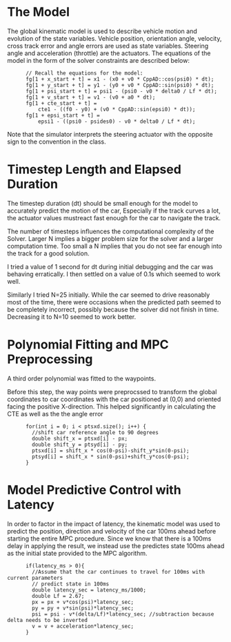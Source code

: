 # The Model
The global kinematic model is used to describe vehicle motion and evolution of the state variables. 
Vehicle position, orientation angle, velocity, cross track error and angle errors are used as state variables. 
Steering angle and acceleration (throttle) are the actuators.
The equations of the model in the form of the solver constraints are described below:
~~~~
      // Recall the equations for the model:
      fg[1 + x_start + t] = x1 - (x0 + v0 * CppAD::cos(psi0) * dt);
      fg[1 + y_start + t] = y1 - (y0 + v0 * CppAD::sin(psi0) * dt);
      fg[1 + psi_start + t] = psi1 - (psi0 - v0 * delta0 / Lf * dt);
      fg[1 + v_start + t] = v1 - (v0 + a0 * dt);
      fg[1 + cte_start + t] =
          cte1 - ((f0 - y0) + (v0 * CppAD::sin(epsi0) * dt));
      fg[1 + epsi_start + t] =
          epsi1 - ((psi0 - psides0) - v0 * delta0 / Lf * dt);
~~~~
Note that the simulator interprets the steering actuator with the opposite sign to the convention in the class.

# Timestep Length and Elapsed Duration

The timestep duration (dt) should be small enough   for the model to accurately predict the motion of the car, 
Especially if the track curves a lot, the actuator values mustreact fast enough for the car to navigate the track.

The number of timesteps influences the computational complexity of the Solver. Larger N implies a bigger problem size for the solver 
and a larger computation time.  Too small a N implies that you do not see far enough into the track for a good solution.

I tried a value of 1 second for dt during initial debugging and the car was behaving erratically. I then settled on a 
value of 0.1s which seemed to work well.

Similarly I tried N=25 initially. While the car seemed to drive reasonably most of the time, there were occasions when the 
predicted path seemed to be completely incorrect, possibly because the solver did not finish in time. Decreasing it to N=10
seemed to work better.

# Polynomial Fitting and MPC Preprocessing
A third order polynomial was fitted to the waypoints.

Before this step, the way points were preprocssed to transform the global coordinates to car coordinates with the car 
positioned at (0,0) and oriented facing the positive X-direction. This helped significantly in calculating the CTE 
as well as the the angle error
~~~~
	  for(int i = 0; i < ptsxd.size(); i++) {
	    //shift car reference angle to 90 degrees
	    double shift_x = ptsxd[i] - px;
	    double shift_y = ptsyd[i] - py;
	    ptsxd[i] = shift_x * cos(0-psi)-shift_y*sin(0-psi);
	    ptsyd[i] = shift_x * sin(0-psi)+shift_y*cos(0-psi);
	  }
~~~~

# Model Predictive Control with Latency
In order to factor in the impact of latency, the kinematic model was used to predict the position, direction and 
velocity of the car 100ms ahead before starting the entire MPC procedure.
Since we know that there is a 100ms delay in applying the result, we instead use the predictes state 100ms ahead as the initial state 
provided to the MPC algorithm.
~~~~
	  if(latency_ms > 0){
	    //Assume that the car continues to travel for 100ms with current parameters
	    // predict state in 100ms
	    double latency_sec = latency_ms/1000;
	    double Lf = 2.67;
	    px = px + v*cos(psi)*latency_sec;
	    py = py + v*sin(psi)*latency_sec;
	    psi = psi - v*(delta/Lf)*latency_sec; //subtraction because delta needs to be inverted 
	    v = v + acceleration*latency_sec;
	  }
~~~~
